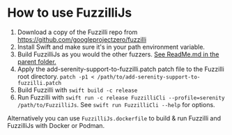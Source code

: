 # How to use FuzzilliJs

1. Download a copy of the Fuzzilli repo from https://github.com/googleprojectzero/fuzzilli
2. Install Swift and make sure it's in your path environment variable.
3. Build FuzzilliJs as you would the other fuzzers. [See ReadMe.md in the parent folder.](https://github.com/SerenityOS/serenity/blob/master/Meta/Lagom/ReadMe.md)
4. Apply the add-serenity-support-to-fuzzilli.patch patch file to the Fuzzilli root directory. ```patch -p1 < /path/to/add-serenity-support-to-fuzzilli.patch```
5. Build Fuzzilli with ```swift build -c release```
6. Run Fuzzilli with ```swift run -c release FuzzilliCli --profile=serenity /path/to/FuzzilliJs```. See ```swift run FuzzilliCli --help``` for options.

Alternatively you can use `FuzzilliJs.dockerfile` to build & run Fuzzilli and FuzzilliJs with Docker or Podman.
